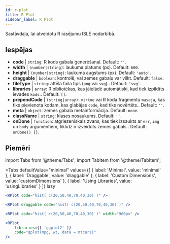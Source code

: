 ```yaml
---
id: r-plot
title: R Plot
sidebar_label: R Plot
---
```


Sastāvdaļa, lai atveidotu R rasējumu ISLE nodarbībā.

## Iespējas

* __code__ | `string`: R kods gabala ģenerēšanai. Default: `''`.
* __width__ | `(number|string)`: laukuma platums (px). Default: `600`.
* __height__ | `(number|string)`: laukuma augstums (px). Default: `'auto'`.
* __draggable__ | `boolean`: kontrolē, vai zemes gabalu var vilkt. Default: `false`.
* __fileType__ | `string`: attēla faila tips (`png` vai `svg`).. Default: `'svg'`.
* __libraries__ | `array`: R bibliotēkas, kas jāielādē automātiski, kad tiek izpildīts ievades `kods`.. Default: `[]`.
* __prependCode__ | `(string|array)`: `virkne` vai R koda fragmentu `maseja`, kas tiks pievienota kodam, kas glabājas `code`, kad tiks novērtēts.. Default: `''`.
* __meta__ | `object`: zemes gabala metainformācija. Default: `none`.
* __className__ | `string`: klases nosaukums. Default: `''`.
* __onDone__ | `function`: atgriezeniskais zvans, kas tiek izsaukts ar `err`, `img` un `body` argumentiem, tiklīdz ir izveidots zemes gabals.. Default: `onDone() {}`.


## Piemēri

import Tabs from '@theme/Tabs';
import TabItem from '@theme/TabItem';

<Tabs
    defaultValue="minimal"
    values={[
        { label: 'Minimal', value: 'minimal' },
        { label: 'Draggable', value: 'draggable' },
        { label: 'Custom Dimensions', value: 'customDimensions' },
        { label: 'Using Libraries', value: 'usingLibraries' }
    ]}
    lazy
>

<TabItem value="minimal" >

```jsx live
<RPlot code="hist( c(20,50,40,70,40,30) )" />
```

</TabItem>

<TabItem value="draggable" >

```jsx live
<RPlot draggable code="hist( c(20,50,40,70,40,30) )" />
```

</TabItem>

<TabItem value="customDimensions" >

```jsx live
<RPlot code="hist( c(20,50,40,70,40,30) )" width="900px" />
```

</TabItem>

<TabItem value="usingLibraries" >

```jsx live
<RPlot 
    libraries={[ 'ggplot2' ]}
    code="qplot(mpg, wt, data = mtcars)" 
/>
```

</TabItem>

</Tabs>
